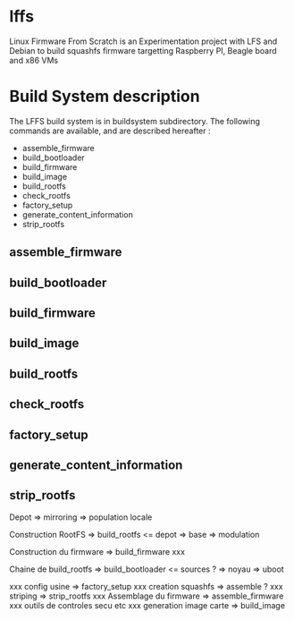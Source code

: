 lffs
====

Linux Firmware From Scratch is an Experimentation project with LFS and Debian to build squashfs firmware targetting Raspberry PI, Beagle board and x86 VMs


Build System description
========================

The LFFS build system is in buildsystem subdirectory. The following commands are available, and are described hereafter :

* assemble_firmware
* build_bootloader
* build_firmware
* build_image
* build_rootfs
* check_rootfs
* factory_setup
* generate_content_information
* strip_rootfs

assemble_firmware
-----------------

build_bootloader
----------------

build_firmware
--------------

build_image
-----------

build_rootfs
------------

check_rootfs
------------

factory_setup
-------------

generate_content_information
----------------------------

strip_rootfs
------------






Depot
	=> mirroring
	=> population locale


Construction RootFS						=> build_rootfs
	<= depot
	=> base
	=> modulation

Construction du firmware  				=> build_firmware
	xxx

Chaine de build_rootfs					=> build_bootloader
	<= sources ?
	=> noyau
	=> uboot


xxx config usine						=> factory_setup
xxx creation squashfs					=> assemble ?
xxx striping							=> strip_rootfs
xxx Assemblage du firmware				=> assemble_firmware
xxx outils de controles secu etc
xxx generation image carte				=> build_image










